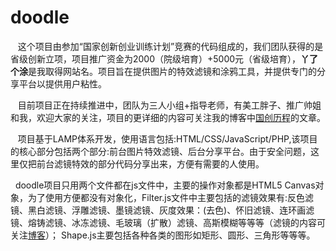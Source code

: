 doodle
======

&nbsp;&nbsp;&nbsp;这个项目由参加“国家创新创业训练计划”竞赛的代码组成的，我们团队获得的是省级创新立项，项目推广资金为2000（院级培育）+5000元（省级培育），**丫了个涂**是我取得网站名。项目旨在提供图片的特效滤镜和涂鸦工具，并提供专门的分享平台以提供用户粘性。

&nbsp;&nbsp;&nbsp;目前项目正在持续推进中，团队为三人小组+指导老师，有美工胖子、推广帅姐和我，欢迎大家的关注，项目的更详细的内容可关注我的博客中[国创历程](http://blog.csdn.net/doubleselect/article/category/2236249)的文章。

&nbsp;&nbsp;&nbsp;项目基于LAMP体系开发，使用语言包括:HTML/CSS/JavaScript/PHP,该项目的核心部分包括两个部分:前台图片特效滤镜、后台分享平台。由于安全问题，这里仅把前台滤镜特效的部分代码分享出来，方便有需要的人使用。


&nbsp;&nbsp;doodle项目只用两个文件都在js文件中，主要的操作对象都是HTML5 Canvas对象，为了使用方便都没有对象化，Filter.js文件中主要包括的滤镜效果有:反色滤镜、黑白滤镜、浮雕滤镜、墨镜滤镜、灰度效果：(去色)、怀旧滤镜、连环画滤镜、熔铸滤镜、冰冻滤镜、毛玻璃（扩散）滤镜、高斯模糊等等等（滤镜的内容可关注[博客](http://blog.csdn.net/doubleselect/article/category/2236501)）；
Shape.js主要包括各种各类的图形如矩形、圆形、三角形等等等。

